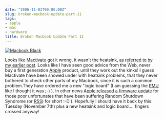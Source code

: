 ```yaml
---
date: "2006-11-03T00:00:00Z"
slug: broken-macbook-update-part-ii
tags:
- apple
- mac
- hardware
title: Broken Macbook Update Part II
---
```


[![Macbook
Black](http://static.flickr.com/111/252792233_4d87e73e02_m.jpg "Macbook Black")](http://www.flickr.com/photos/moria/252792233/ "Macbook Black")

Looks like [Mactivate](http://www.mactivate.ie/) got it wrong, it wasn't the
heatsink, [as referred to by my earlier post][]. Looks like I have seen good
advice from the Web, never buy a first generation [Apple][] product, until
they work out the kinks! I guess Mactivate have been snowed under with
heatsink problems, that they never bothered to check other parts of my
Macbook, since it is such a common problem.They have ordered me a new "logic
board" (I am guessing the [PMU][] like I thought it was ;-) ). In other news
[Apple released a firmware update][] for those poor unfortunates that have
been suffering Random Shutdown Syndrome (or [RSS][]) for short :-D ).
Hopefully I should have it back by this Tuesday (November 7th) plus a new
heatsink and logic board.... fingers crossed anyway!

[as referred to by my earlier post]: /2006/11/01/macbook-issue-identified.html
[Apple]: http://www.apple.com/
[RSS]: http://en.wikipedia.org/wiki/RSS_(file_format)
[PMU]: http://docs.info.apple.com/article.html?artnum=303319
[Apple released a firmware update]: http://www.macfixit.com/article.php/2006110107475681#